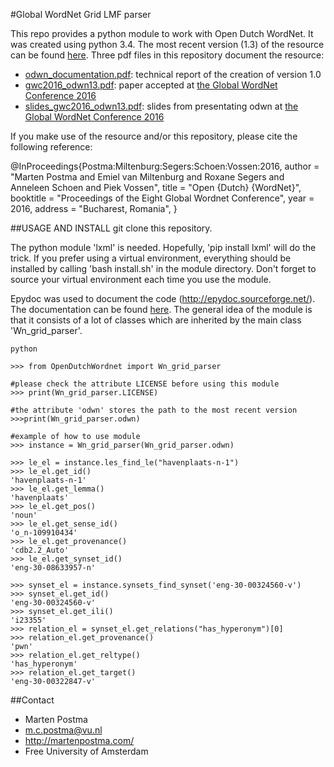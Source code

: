 #Global WordNet Grid LMF parser

This repo provides a python module to work with Open Dutch WordNet.
It was created using python 3.4. The most recent version (1.3) of the resource can be
found [here](https://github.com/MartenPostma/OpenDutchWordnet/blob/master/resources/odwn/odwn_orbn_gwg-LMF_1.3.xml.gz).
Three pdf files in this repository document the resource:
* [odwn_documentation.pdf](https://github.com/MartenPostma/OpenDutchWordnet/raw/master/odwn_documentation.pdf): technical report of the creation of version 1.0
* [gwc2016_odwn13.pdf](https://github.com/MartenPostma/OpenDutchWordnet/raw/master/gwc2016_odwn13.pdf): paper accepted at [the Global WordNet Conference 2016](http://gwc2016.racai.ro/)
* [slides_gwc2016_odwn13.pdf](https://github.com/MartenPostma/OpenDutchWordnet/raw/master/slides_gwc2016_odwn13.pdf): slides from presentating odwn at [the Global WordNet Conference 2016](http://gwc2016.racai.ro/)

If you make use of the resource and/or this repository, please cite the following reference:

@InProceedings{Postma:Miltenburg:Segers:Schoen:Vossen:2016,
  author =	 "Marten Postma and Emiel van Miltenburg and Roxane Segers and Anneleen Schoen and Piek Vossen",
  title =	 "Open {Dutch} {WordNet}",
  booktitle =	 "Proceedings of the Eight Global Wordnet Conference",
  year =	 2016,
  address =	 "Bucharest, Romania",
}

##USAGE AND INSTALL
git clone this repository.

The python module 'lxml' is needed. Hopefully, 'pip install lxml'
will do the trick. If you prefer using a virtual environment,
everything should be installed by calling
'bash install.sh' in the module directory.
Don't forget to source your virtual environment each time you use the module.

Epydoc was used to document the code (http://epydoc.sourceforge.net/).
The documentation can be found [here](http://htmlpreview.github.io/?https://github.com/MartenPostma/OpenDutchWordnet/blob/master/html/odwn.wn_grid_parser.Wn_grid_parser-class.html).
The general idea of the module is that it consists of a lot of classes which are
inherited by the main class 'Wn_grid_parser'.

```shell
python

>>> from OpenDutchWordnet import Wn_grid_parser

#please check the attribute LICENSE before using this module
>>> print(Wn_grid_parser.LICENSE)

#the attribute 'odwn' stores the path to the most recent version
>>>print(Wn_grid_parser.odwn)

#example of how to use module
>>> instance = Wn_grid_parser(Wn_grid_parser.odwn)

>>> le_el = instance.les_find_le("havenplaats-n-1")
>>> le_el.get_id()
'havenplaats-n-1'
>>> le_el.get_lemma()
'havenplaats'
>>> le_el.get_pos()
'noun'
>>> le_el.get_sense_id()
'o_n-109910434'
>>> le_el.get_provenance()
'cdb2.2_Auto'
>>> le_el.get_synset_id()
'eng-30-08633957-n'

>>> synset_el = instance.synsets_find_synset('eng-30-00324560-v')
>>> synset_el.get_id()
'eng-30-00324560-v'
>>> synset_el.get_ili()
'i23355'
>>> relation_el = synset_el.get_relations("has_hyperonym")[0]
>>> relation_el.get_provenance()
'pwn'
>>> relation_el.get_reltype()
'has_hyperonym'
>>> relation_el.get_target()
'eng-30-00322847-v'

```	                  
##Contact
* Marten Postma
* m.c.postma@vu.nl
* http://martenpostma.com/
* Free University of Amsterdam
